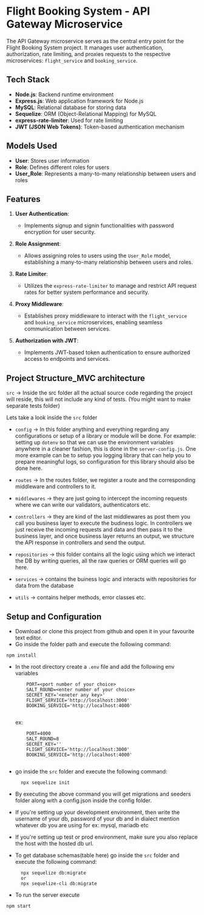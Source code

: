 # Flight Booking System - API Gateway Microservice

The API Gateway microservice serves as the central entry point for the Flight Booking System project. It manages user authentication, authorization, rate limiting, and proxies requests to the respective microservices: `flight_service` and `booking_service`.

## Tech Stack

- **Node.js**: Backend runtime environment
- **Express.js**: Web application framework for Node.js
- **MySQL**: Relational database for storing data
- **Sequelize**: ORM (Object-Relational Mapping) for MySQL
- **express-rate-limiter**: Used for rate limiting
- **JWT (JSON Web Tokens)**: Token-based authentication mechanism

## Models Used

- **User**: Stores user information
- **Role**: Defines different roles for users
- **User_Role**: Represents a many-to-many relationship between users and roles

## Features

1. **User Authentication**:
   - Implements signup and signin functionalities with password encryption for user security.

2. **Role Assignment**:
   - Allows assigning roles to users using the `User_Role` model, establishing a many-to-many relationship between users and roles.

3. **Rate Limiter**:
   - Utilizes the `express-rate-limiter` to manage and restrict API request rates for better system performance and security.

4. **Proxy Middleware**:
   - Establishes proxy middleware to interact with the `flight_service` and `booking_service` microservices, enabling seamless communication between services.

5. **Authorization with JWT**:
   - Implements JWT-based token authentication to ensure authorized access to endpoints and services.

## Project Structure_MVC architecture

`src` -> Inside the src folder all the actual source code regarding the project will reside, this will not include any kind of tests. (You might want to make separate tests folder)

Lets take a look inside the `src` folder

 - `config` -> In this folder anything and everything regarding any configurations or setup of a library or module will be done. For example: setting up `dotenv` so that we can use the environment variables anywhere in a cleaner fashion, this is done in the `server-config.js`. One more example can be to setup you logging library that can help you to prepare meaningful logs, so configuration for this library should also be done here. 

 - `routes` -> In the routes folder, we register a route and the corresponding middleware and controllers to it. 

 - `middlewares` -> they are just going to intercept the incoming requests where we can write our validators, authenticators etc. 

 - `controllers` -> they are kind of the last middlewares as post them you call you business layer to execute the budiness logic. In controllers we just receive the incoming requests and data and then pass it to the business layer, and once business layer returns an output, we structure the API response in controllers and send the output. 

 - `repositories` -> this folder contains all the logic using which we interact the DB by writing queries, all the raw queries or ORM queries will go here.

 - `services` -> contains the buiness logic and interacts with repositories for data from the database

 - `utils` -> contains helper methods, error classes etc.

## Setup and Configuration

 - Download or clone this project from github and open it in your favourite text editor. 
 - Go inside the folder path and execute the following command:
  ```
  npm install
  ```
 - In the root directory create a `.env` file and add the following env variables
    ```
        PORT=<port number of your choice>
        SALT_ROUND=<enter number of your choice>
        SECRET_KEY='<eneter any key>'
        FLIGHT_SERVICE='http://localhost:3000'
        BOOKING_SERVICE='http://localhost:4000'
        
    ```
    ex: 
    ```
        PORT=4000
        SALT_ROUND=8
        SECRET_KEY=''
        FLIGHT_SERVICE='http://localhost:3000'
        BOOKING_SERVICE='http://localhost:4000'
        
    ```
 - go inside the `src` folder and execute the following command:
    ```
      npx sequelize init
    ```
 - By executing the above command you will get migrations and seeders folder along with a config.json inside the config folder. 
 - If you're setting up your development environment, then write the username of your db, password of your db and in dialect mention whatever db you are using for ex: mysql, mariadb etc
 - If you're setting up test or prod environment, make sure you also replace the host with the hosted db url.

- To get database schemas(table here) go inside the `src` folder and execute the following command:
    ```
      npx sequelize db:migrate
      or
      npx sequelize-cli db:migrate
    ```
 - To run the server execute
 ```
 npm start
 ```

 